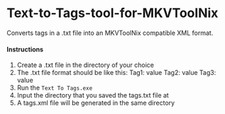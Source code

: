 # Text-to-Tags-tool-for-MKVToolNix
Converts tags in a .txt file into an MKVToolNix compatible XML format.

#### Instructions
1. Create a .txt file in the directory of your choice
2. The .txt file format should be like this:
   Tag1: value
   Tag2: value
   Tag3: value
3. Run the `Text To Tags.exe`
4. Input the directory that you saved the tags.txt file at
5. A tags.xml file will be generated in the same directory

